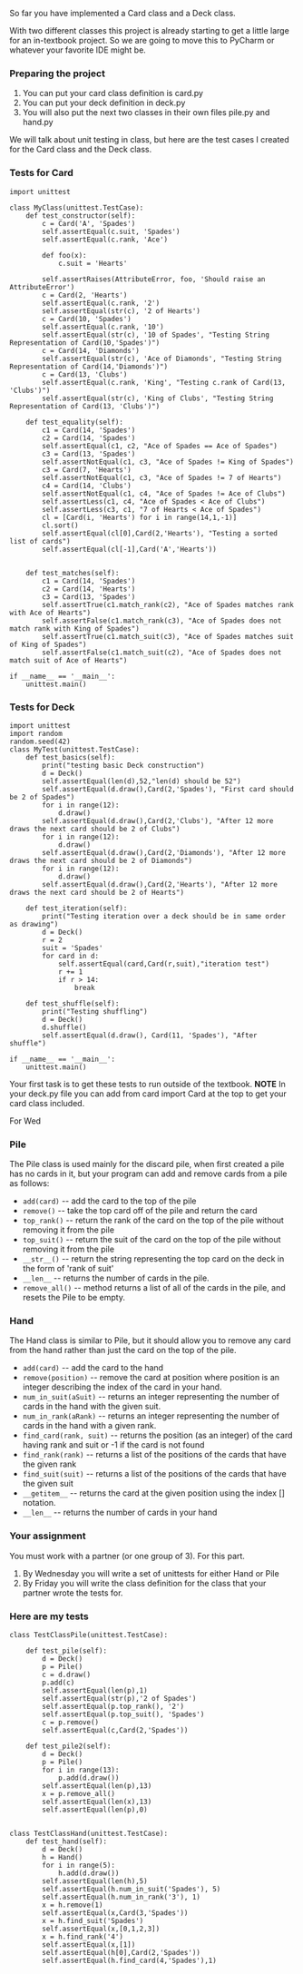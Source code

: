 So far you have implemented a Card class and a Deck class.

With two different classes this project is already starting to get a little large for an in-textbook project.  So we are going to move this to PyCharm or whatever your favorite IDE might be.

### Preparing the project

1. You can put your card class definition is card.py
2. You can put your deck definition in deck.py
3. You will also put the next two classes in their own files pile.py and hand.py

We will talk about unit testing in class, but here are the test cases I created for the Card class and the Deck class.

### Tests for Card

```
import unittest

class MyClass(unittest.TestCase):
    def test_constructor(self):
        c = Card('A', 'Spades')
        self.assertEqual(c.suit, 'Spades')
        self.assertEqual(c.rank, 'Ace')

        def foo(x):
            c.suit = 'Hearts'

        self.assertRaises(AttributeError, foo, 'Should raise an AttributeError')
        c = Card(2, 'Hearts')
        self.assertEqual(c.rank, '2')
        self.assertEqual(str(c), '2 of Hearts')
        c = Card(10, 'Spades')
        self.assertEqual(c.rank, '10')
        self.assertEqual(str(c), '10 of Spades', "Testing String Representation of Card(10,'Spades')")
        c = Card(14, 'Diamonds')
        self.assertEqual(str(c), 'Ace of Diamonds', "Testing String Representation of Card(14,'Diamonds')")
        c = Card(13, 'Clubs')
        self.assertEqual(c.rank, 'King', "Testing c.rank of Card(13, 'Clubs')")
        self.assertEqual(str(c), 'King of Clubs', "Testing String Representation of Card(13, 'Clubs')")

    def test_equality(self):
        c1 = Card(14, 'Spades')
        c2 = Card(14, 'Spades')
        self.assertEqual(c1, c2, "Ace of Spades == Ace of Spades")
        c3 = Card(13, 'Spades')
        self.assertNotEqual(c1, c3, "Ace of Spades != King of Spades")
        c3 = Card(7, 'Hearts')
        self.assertNotEqual(c1, c3, "Ace of Spades != 7 of Hearts")
        c4 = Card(14, 'Clubs')
        self.assertNotEqual(c1, c4, "Ace of Spades != Ace of Clubs")
        self.assertLess(c1, c4, "Ace of Spades < Ace of Clubs")
        self.assertLess(c3, c1, "7 of Hearts < Ace of Spades")
        cl = [Card(i, 'Hearts') for i in range(14,1,-1)]
        cl.sort()
        self.assertEqual(cl[0],Card(2,'Hearts'), "Testing a sorted list of cards")
        self.assertEqual(cl[-1],Card('A','Hearts'))


    def test_matches(self):
        c1 = Card(14, 'Spades')
        c2 = Card(14, 'Hearts')
        c3 = Card(13, 'Spades')
        self.assertTrue(c1.match_rank(c2), "Ace of Spades matches rank with Ace of Hearts")
        self.assertFalse(c1.match_rank(c3), "Ace of Spades does not match rank with King of Spades")
        self.assertTrue(c1.match_suit(c3), "Ace of Spades matches suit of King of Spades")
        self.assertFalse(c1.match_suit(c2), "Ace of Spades does not match suit of Ace of Hearts")

if __name__ == '__main__':
    unittest.main()
```

### Tests for Deck

```
import unittest
import random
random.seed(42)
class MyTest(unittest.TestCase):
    def test_basics(self):
        print("testing basic Deck construction")
        d = Deck()
        self.assertEqual(len(d),52,"len(d) should be 52")
        self.assertEqual(d.draw(),Card(2,'Spades'), "First card should be 2 of Spades")
        for i in range(12):
            d.draw()
        self.assertEqual(d.draw(),Card(2,'Clubs'), "After 12 more draws the next card should be 2 of Clubs")
        for i in range(12):
            d.draw()
        self.assertEqual(d.draw(),Card(2,'Diamonds'), "After 12 more draws the next card should be 2 of Diamonds")
        for i in range(12):
            d.draw()
        self.assertEqual(d.draw(),Card(2,'Hearts'), "After 12 more draws the next card should be 2 of Hearts")

    def test_iteration(self):
        print("Testing iteration over a deck should be in same order as drawing")
        d = Deck()
        r = 2
        suit = 'Spades'
        for card in d:
            self.assertEqual(card,Card(r,suit),"iteration test")
            r += 1
            if r > 14:
                break

    def test_shuffle(self):
        print("Testing shuffling")
        d = Deck()
        d.shuffle()
        self.assertEqual(d.draw(), Card(11, 'Spades'), "After shuffle")

if __name__ == '__main__':
    unittest.main()
```

Your first task is to get these tests to run outside of the textbook.  **NOTE**
In your deck.py file you can add from card import Card at the top to get your card class included.

For Wed

### Pile

The Pile class is used mainly for the discard pile, when first created a pile has no cards in it, but your program can add and remove cards from a pile as follows:

* `add(card)` -- add the card to the top of the pile
* `remove()` -- take the top card off of the pile and return the card
* `top_rank()` -- return the rank of the card on the top of the pile without removing it from the pile
* `top_suit()` -- return the suit of the card on the top of the pile without removing it from the pile
* `__str__()` -- return the string representing the top card on the deck in the form of 'rank of suit'
* `__len__` -- returns the number of cards in the pile.
* `remove_all()` -- method returns a list of all of the cards in the pile, and resets the Pile to be empty.

### Hand

The Hand class is similar to Pile, but it should allow you to remove any card from the hand rather than just the card on the top of the pile.

* `add(card)` -- add the card to the hand
* `remove(position)` -- remove the card at position where position is an integer describing the index of the card in your hand.
* `num_in_suit(aSuit)` -- returns an integer representing the number of cards in the hand with the given suit.
* `num_in_rank(aRank)` -- returns an integer representing the number of cards in the hand with a given rank.
* `find_card(rank, suit)` -- returns the position (as an integer) of the card having rank and suit or -1 if the card is not found
* `find_rank(rank)` -- returns a list of the  positions of the cards that have the given rank
* `find_suit(suit)` -- returns a list of the positions of the cards that have the given suit
* `__getitem__` -- returns the card at the given position using the index [] notation.
* `__len__` -- returns the number of cards in your hand


### Your assignment

You must work with a partner (or one group of 3). For this part.

1. By Wednesday you will write a set of unittests for either Hand or Pile
2. By Friday you will write the class definition for the class that your partner wrote the tests for.


### Here are my tests

```
class TestClassPile(unittest.TestCase):

    def test_pile(self):
        d = Deck()
        p = Pile()
        c = d.draw()
        p.add(c)
        self.assertEqual(len(p),1)
        self.assertEqual(str(p),'2 of Spades')
        self.assertEqual(p.top_rank(), '2')
        self.assertEqual(p.top_suit(), 'Spades')
        c = p.remove()
        self.assertEqual(c,Card(2,'Spades'))

    def test_pile2(self):
        d = Deck()
        p = Pile()
        for i in range(13):
            p.add(d.draw())
        self.assertEqual(len(p),13)
        x = p.remove_all()
        self.assertEqual(len(x),13)
        self.assertEqual(len(p),0)


class TestClassHand(unittest.TestCase):
    def test_hand(self):
        d = Deck()
        h = Hand()
        for i in range(5):
            h.add(d.draw())
        self.assertEqual(len(h),5)
        self.assertEqual(h.num_in_suit('Spades'), 5)
        self.assertEqual(h.num_in_rank('3'), 1)
        x = h.remove(1)
        self.assertEqual(x,Card(3,'Spades'))
        x = h.find_suit('Spades')
        self.assertEqual(x,[0,1,2,3])
        x = h.find_rank('4')
        self.assertEqual(x,[1])
        self.assertEqual(h[0],Card(2,'Spades'))
        self.assertEqual(h.find_card(4,'Spades'),1)
```


